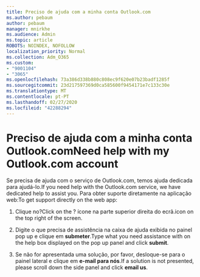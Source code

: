 ```yaml
---
title: Preciso de ajuda com a minha conta Outlook.com
ms.author: pebaum
author: pebaum
manager: mnirkhe
ms.audience: Admin
ms.topic: article
ROBOTS: NOINDEX, NOFOLLOW
localization_priority: Normal
ms.collection: Adm_O365
ms.custom:
- "9001104"
- "3065"
ms.openlocfilehash: 73a386d338b880c808ec9f620e07b23badf1285f
ms.sourcegitcommit: 23d217597369d0ca585600f9454171e7c133c30e
ms.translationtype: MT
ms.contentlocale: pt-PT
ms.lasthandoff: 02/27/2020
ms.locfileid: "42288294"
---
```

# <a name="need-help-with-my-outlookcom-account"></a><span data-ttu-id="28371-102">Preciso de ajuda com a minha conta Outlook.com</span><span class="sxs-lookup"><span data-stu-id="28371-102">Need help with my Outlook.com account</span></span>

<span data-ttu-id="28371-103">Se precisa de ajuda com o serviço de Outlook.com, temos ajuda dedicada para ajudá-lo.</span><span class="sxs-lookup"><span data-stu-id="28371-103">If you need help with the Outlook.com service, we have dedicated help to assist you.</span></span> <span data-ttu-id="28371-104">Para obter suporte diretamente na aplicação web:</span><span class="sxs-lookup"><span data-stu-id="28371-104">To get support directly on the web app:</span></span> 

1. <span data-ttu-id="28371-105">Clique no?</span><span class="sxs-lookup"><span data-stu-id="28371-105">Click on the ?</span></span> <span data-ttu-id="28371-106">ícone na parte superior direita do ecrã.</span><span class="sxs-lookup"><span data-stu-id="28371-106">icon on the top right of the screen.</span></span> 

2. <span data-ttu-id="28371-107">Digite o que precisa de assistência na caixa de ajuda exibida no painel pop up e clique em **submeter**.</span><span class="sxs-lookup"><span data-stu-id="28371-107">Type what you need assistance with on the help box displayed on the pop up panel and click **submit**.</span></span> 

3. <span data-ttu-id="28371-108">Se não for apresentada uma solução, por favor, desloque-se para o painel lateral e clique em **e-mail para nós**.</span><span class="sxs-lookup"><span data-stu-id="28371-108">If a solution is not presented, please scroll down the side panel and click **email us**.</span></span>
